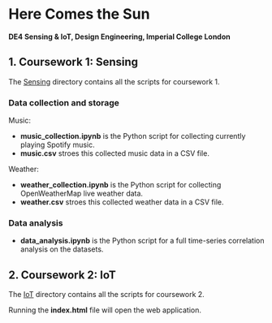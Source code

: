 # Here Comes the Sun
**DE4 Sensing & IoT, Design Engineering, Imperial College London**


## 1. Coursework 1: Sensing
The [Sensing](Sensing/) directory contains all the scripts for coursework 1.

### Data collection and storage

Music:
- **music_collection.ipynb** is the Python script for collecting currently playing Spotify music.
- **music.csv** stroes this collected music data in a CSV file.

Weather:
- **weather_collection.ipynb** is the Python script for collecting OpenWeatherMap live weather data.
- **weather.csv** stroes this collected weather data in a CSV file.

### Data analysis

- **data_analysis.ipynb** is the Python script for a full time-series correlation analysis on the datasets.

## 2. Coursework 2: IoT
The [IoT](IoT/) directory contains all the scripts for coursework 2.

Running the **index.html** file will open the web application.

